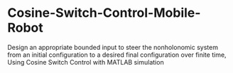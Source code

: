 # Cosine-Switch-Control-Mobile-Robot
Design an appropriate bounded input to steer the nonholonomic system from an initial configuration to a desired final configuration over finite time, Using Cosine Switch Control with MATLAB simulation
